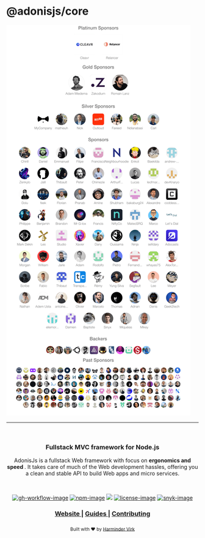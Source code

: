 # @adonisjs/core

![](https://github.com/thetutlage/static/blob/main/sponsorkit/sponsors.png?raw=true)

<hr>
<br />

<div align="center">
  <h3>Fullstack MVC framework for Node.js</h3>
  <p>AdonisJs is a fullstack Web framework with focus on <strong> ergonomics and speed </strong>. It takes care of much of the Web development hassles, offering you a clean and stable API to build Web apps and micro services.</p>
</div>

<br />

<div align="center">

[![gh-workflow-image]][gh-workflow-url] [![npm-image]][npm-url] ![][typescript-image] [![license-image]][license-url] [![snyk-image]][snyk-url]

</div>

<div align="center">
  <h3>
    <a href="https://adonisjs.com">
      Website
    </a>
    <span> | </span>
    <a href="https://docs.adonisjs.com">
      Guides
    </a>
    <span> | </span>
    <a href=".github/CONTRIBUTING.md">
      Contributing
    </a>
  </h3>
</div>

<div align="center">
  <sub>Built with ❤︎ by <a href="https://github.com/thetutlage">Harminder Virk</a>
</div>

[gh-workflow-image]: https://img.shields.io/github/actions/workflow/status/adonisjs/core/test.yml?branch=develop&label=Tests&style=for-the-badge
[gh-workflow-url]: https://github.com/adonisjs/core/actions/workflows/test.yml 'Github action'
[npm-image]: https://img.shields.io/npm/v/@adonisjs/core/latest.svg?style=for-the-badge&logo=npm
[npm-url]: https://www.npmjs.com/package/@adonisjs/core/v/latest 'npm'
[typescript-image]: https://img.shields.io/badge/Typescript-294E80.svg?style=for-the-badge&logo=typescript
[license-url]: LICENSE.md
[license-image]: https://img.shields.io/github/license/adonisjs/adonis-framework?style=for-the-badge
[snyk-image]: https://img.shields.io/snyk/vulnerabilities/github/adonisjs/core?label=Snyk%20Vulnerabilities&style=for-the-badge
[snyk-url]: https://snyk.io/test/github/adonisjs/core?targetFile=package.json 'snyk'
